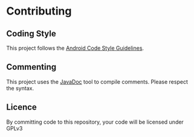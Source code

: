 # Contributing	

## Coding Style

This project follows the [Android Code Style Guidelines](http://source.android.com/source/code-style.html).

## Commenting

This project uses the [JavaDoc](http://www.oracle.com/technetwork/java/javase/tech/index-137868.html) tool to compile comments. Please respect the syntax.

## Licence

By committing code to this repository, your code will be licensed under GPLv3